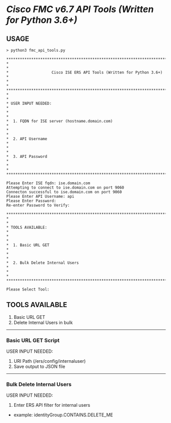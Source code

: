 # ***Cisco FMC v6.7 API Tools (Written for Python 3.6+)***

## **USAGE**

```
> python3 fmc_api_tools.py

***********************************************************************************************
*                                                                                             *
*                   Cisco ISE ERS API Tools (Written for Python 3.6+)                         *
*                                                                                             *
***********************************************************************************************
*                                                                                             *
* USER INPUT NEEDED:                                                                          *
*                                                                                             *
*  1. FQDN for ISE server (hostname.domain.com)                                               *
*                                                                                             *
*  2. API Username                                                                            *
*                                                                                             *
*  3. API Password                                                                            *
*                                                                                             *
***********************************************************************************************

Please Enter ISE fqdn: ise.domain.com
Attempting to connect to ise.domain.com on port 9060
Connecton successful to ise.domain.com on port 9060
Please Enter API Username: api
Please Enter Password:
Re-enter Password to Verify:

***********************************************************************************************
*                                                                                             *
* TOOLS AVAILABLE:                                                                            *
*                                                                                             *
*  1. Basic URL GET                                                                           *
*                                                                                             *
*  2. Bulk Delete Internal Users                                                              *
*                                                                                             *
***********************************************************************************************

Please Select Tool:
```

## **TOOLS AVAILABLE**
1. Basic URL GET
2. Delete Internal Users in bulk


_____________________________________________________________________________________________
### **Basic URL GET Script**

USER INPUT NEEDED:
1. URI Path (/ers/config/internaluser)
2. Save output to JSON file


_____________________________________________________________________________________________
### **Bulk Delete Internal Users**

USER INPUT NEEDED:
1. Enter ERS API filter for internal users
  * example: identityGroup.CONTAINS.DELETE_ME

